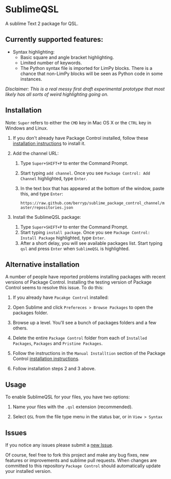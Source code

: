 SublimeQSL
==========

A sublime Text 2 package for QSL.

Currently supported features:
-----------------------------

- Syntax highlighting:
  - Basic square and angle bracket highlighting.
  - Limited number of keywords.
  - The Python syntax file is imported for LimPy blocks. There is a chance
    that non-LimPy blocks will be seen as Python code in some instances.

*Disclaimer: This is a real messy first draft experimental prototype that
             most likely has all sorts of weird highlighting going on.*

Installation
------------

Note: ``Super`` refers to either the ``CMD`` key in Mac OS X or the ``CTRL``
    key in Windows and Linux.

1. If you don't already have Package Control installed, follow these
   [installation instructions](http://wbond.net/sublime_packages/package_control/installation)
   to install it.

2. Add the channel URL:


    1. Type ``Super+SHIFT+P`` to enter the Command Prompt.
    2. Start typing ``add channel``. Once you see ``Package Control: Add Channel``
       highlighted, type ``Enter``.
    4. In the text box that has appeared at the bottom of the window,
       paste this, and type ``Enter``:

       ``https://raw.github.com/berryp/sublime_package_control_channel/master/repositories.json``

3. Install the SublimeQSL package:

    1. Type ``Super+SHIFT+P`` to enter the Command Prompt.
    2. Start typing ``install package``. Once you see ``Package Control: Install Package``
       highlighted, type ``Enter``.
    3. After a short delay, you will see available packages list. Start typing ``qsl``
       and press ``Enter`` when ``SublimeQSL`` is highlighted.


Alternative installation
------------------------

A number of people have reported problems installing packages with recent versions
of Package Control. Installing the testing version of Package Control seems to
resolve this issue. To do this:

1. If you already have `Pacakge Control` installed:
  1. Open Sublime and click `Prefereces > Browse Packages` to open the packages folder.
  2. Browse up a level. You'll see a bunch of packages folders and a few others.
  3. Delete the entire `Package Control` folder from each of `Installed Packages`,
     `Packages` and `Pristine Packages`.

4. Follow the instructions in the `Manual Installtion` section of the Package Control
   [installation instructions](http://wbond.net/sublime_packages/package_control/installation).

5. Follow installation steps 2 and 3 above.


Usage
-----

To enable SublimeQSL for your files, you have two options:

1. Name your files with the ``.qsl`` extension (recommended).

2. Select ``QSL`` from the file type menu in the status bar, or in ``View > Syntax``


Issues
------

If you notice any issues please submit a
[new Issue](https://github.com/berryp/SublimeQSL/issues).

Of course, feel free to fork this project and make any bug fixes, new features or
improvements and sublime pull requests. When changes are committed to this repository
`Package Control` should automatically update your installed version.
